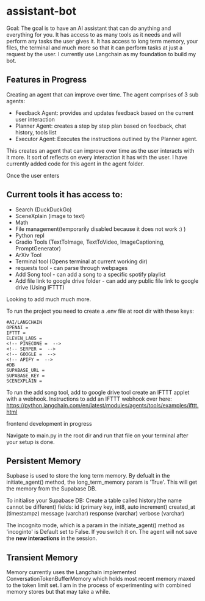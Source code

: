 # assistant-bot
Goal: The goal is to have an AI assistant that can do anything and everything for you. It has access to as many tools as it needs and will perform any tasks the user gives it. It has access to long term memory, your files, the terminal and much more so that it can perform tasks at just a request by the user.
I currently use Langchain as my foundation to build my bot.

## Features in Progress
Creating an agent that can improve over time. The agent comprises of 3 sub agents:
- Feedback Agent: provides and updates feedback based on the current user interaction
- Planner Agent: creates a step by step plan based on feedback, chat history, tools list
- Executor Agent: Executes the instructions outlined by the Planner agent.

This creates an agent that can improve over time as the user interacts with it more. It sort of reflects on every interaction it has with the user. I have currently added code for this agent in the agent folder.


Once the user enters 
## Current tools it has access to:
- Search (DuckDuckGo)
- SceneXplain (image to text)
- Math
- File management(temporarily disabled because it does not work :) )
- Python repl
- Gradio Tools (TextToImage, TextToVideo, ImageCaptioning, PromptGenerator)
- ArXiv Tool
- Terminal tool (Opens terminal at current working dir)
- requests tool - can parse through webpages
- Add Song tool - can add a song to a specific spotify playlist
- Add file link to google drive folder - can add any public file link to google drive (Using IFTTT)

Looking to add much much more.

To run the project you need to create a .env file at root dir with these keys:
```
#AI/LANGCHAIN
OPENAI = 
IFTTT = 
ELEVEN_LABS = 
<!-- PINECONE =  -->
<!-- SERPER =  -->
<!-- GOOGLE =  -->
<!-- APIFY =  -->
#DB
SUPABASE_URL = 
SUPABASE_KEY = 
SCENEXPLAIN = 
```
To run the add song tool, add to google drive tool create an IFTTT applet with a webhook.
Instructions to add an IFTTT webhook over here:
https://python.langchain.com/en/latest/modules/agents/tools/examples/ifttt.html

frontend development in progress

Navigate to main.py in the root dir and run that file on your terminal after your setup is done.

## Persistent Memory
Supbase is used to store the long term memory. By defualt in the initiate_agent() method, the long_term_memory param is 'True'. This will get the memory from the Supabase DB.

To initialise your Supabase DB:
Create a table called history(the name cannot be different)
fields:
id (primary key, int8, auto increment)
created_at (timestampz)
message (varchar)
response (varchar)
verbose (varchar)

The incognito mode, which is a param in the initiate_agent() method as 'incoginto' is Default set to False. If you switch it on. The agent will not save the **new interactions** in the session.

## Transient Memory
Memory currently uses the Langchain implemented ConversationTokenBufferMemory which holds most recent memory maxed to the token limit set. I am in the process of experimenting with combined memory stores but that may take a while.
